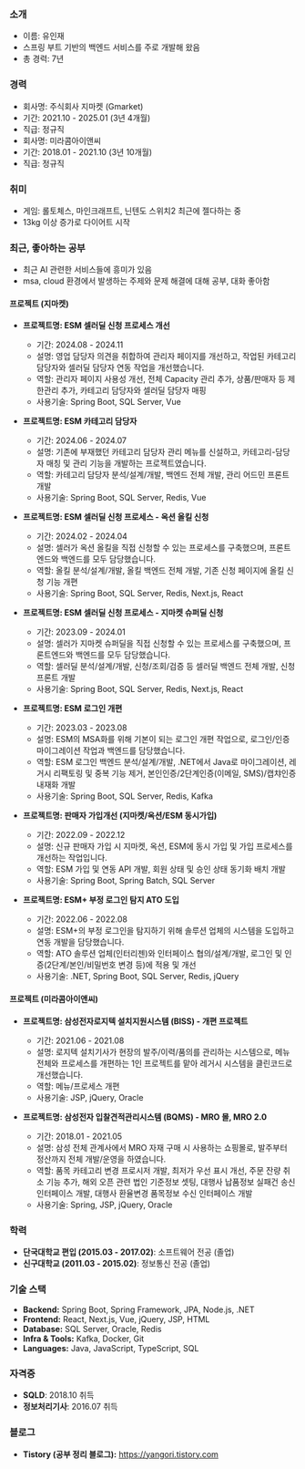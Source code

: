 ### 소개
- 이름: 유인재
- 스프링 부트 기반의 백엔드 서비스를 주로 개발해 왔음
- 총 경력: 7년

### 경력
- 회사명: 주식회사 지마켓 (Gmarket)
- 기간: 2021.10 - 2025.01 (3년 4개월)
- 직급: 정규직
- 회사명: 미라콤아이앤씨
- 기간: 2018.01 - 2021.10 (3년 10개월)
- 직급: 정규직

### 취미
- 게임: 롤토체스, 마인크래프트, 닌텐도 스위치2 최근에 젤다하는 중
- 13kg 이상 증가로 다이어트 시작

### 최근, 좋아하는 공부
- 최근 AI 관련한 서비스들에 흥미가 있음
- msa, cloud 환경에서 발생하는 주제와 문제 해결에 대해 공부, 대화 좋아함

#### 프로젝트 (지마켓)
- **프로젝트명: ESM 셀러딜 신청 프로세스 개선**
    - 기간: 2024.08 - 2024.11
    - 설명: 영업 담당자 의견을 취합하여 관리자 페이지를 개선하고, 작업된 카테고리 담당자와 셀러딜 담당자 연동 작업을 개선했습니다.
    - 역할: 관리자 페이지 사용성 개선, 전체 Capacity 관리 추가, 상품/판매자 등 제한관리 추가, 카테고리 담당자와 셀러딜 담당자 매핑
    - 사용기술: Spring Boot, SQL Server, Vue

- **프로젝트명: ESM 카테고리 담당자**
    - 기간: 2024.06 - 2024.07
    - 설명: 기존에 부재했던 카테고리 담당자 관리 메뉴를 신설하고, 카테고리-담당자 매칭 및 관리 기능을 개발하는 프로젝트였습니다.
    - 역할: 카테고리 담당자 분석/설계/개발, 백엔드 전체 개발, 관리 어드민 프론트 개발
    - 사용기술: Spring Boot, SQL Server, Redis, Vue

- **프로젝트명: ESM 셀러딜 신청 프로세스 - 옥션 올킬 신청**
    - 기간: 2024.02 - 2024.04
    - 설명: 셀러가 옥션 올킬을 직접 신청할 수 있는 프로세스를 구축했으며, 프론트엔드와 백엔드를 모두 담당했습니다.
    - 역할: 올킬 분석/설계/개발, 올킬 백엔드 전체 개발, 기존 신청 페이지에 올킬 신청 기능 개편
    - 사용기술: Spring Boot, SQL Server, Redis, Next.js, React

- **프로젝트명: ESM 셀러딜 신청 프로세스 - 지마켓 슈퍼딜 신청**
    - 기간: 2023.09 - 2024.01
    - 설명: 셀러가 지마켓 슈퍼딜을 직접 신청할 수 있는 프로세스를 구축했으며, 프론트엔드와 백엔드를 모두 담당했습니다.
    - 역할: 셀러딜 분석/설계/개발, 신청/조회/검증 등 셀러딜 백엔드 전체 개발, 신청 프론트 개발
    - 사용기술: Spring Boot, SQL Server, Redis, Next.js, React

- **프로젝트명: ESM 로그인 개편**
    - 기간: 2023.03 - 2023.08
    - 설명: ESM의 MSA화를 위해 기본이 되는 로그인 개편 작업으로, 로그인/인증 마이그레이션 작업과 백엔드를 담당했습니다.
    - 역할: ESM 로그인 백엔드 분석/설계/개발, .NET에서 Java로 마이그레이션, 레거시 리팩토링 및 중복 기능 제거, 본인인증/2단계인증(이메일, SMS)/캡챠인증 내재화 개발
    - 사용기술: Spring Boot, SQL Server, Redis, Kafka

- **프로젝트명: 판매자 가입개선 (지마켓/옥션/ESM 동시가입)**
    - 기간: 2022.09 - 2022.12
    - 설명: 신규 판매자 가입 시 지마켓, 옥션, ESM에 동시 가입 및 가입 프로세스를 개선하는 작업입니다.
    - 역할: ESM 가입 및 연동 API 개발, 회원 상태 및 승인 상태 동기화 배치 개발
    - 사용기술: Spring Boot, Spring Batch, SQL Server

- **프로젝트명: ESM+ 부정 로그인 탐지 ATO 도입**
    - 기간: 2022.06 - 2022.08
    - 설명: ESM+의 부정 로그인을 탐지하기 위해 솔루션 업체의 시스템을 도입하고 연동 개발을 담당했습니다.
    - 역할: ATO 솔루션 업체(인터리젠)와 인터페이스 협의/설계/개발, 로그인 및 인증(2단계/본인/비밀번호 변경 등)에 적용 및 개선
    - 사용기술: .NET, Spring Boot, SQL Server, Redis, jQuery

#### 프로젝트 (미라콤아이앤씨)
- **프로젝트명: 삼성전자로지텍 설치지원시스템 (BISS) - 개편 프로젝트**
    - 기간: 2021.06 - 2021.08
    - 설명: 로지텍 설치기사가 현장의 발주/이력/품의를 관리하는 시스템으로, 메뉴 전체와 프로세스를 개편하는 1인 프로젝트를 맡아 레거시 시스템을 클린코드로 개선했습니다.
    - 역할: 메뉴/프로세스 개편
    - 사용기술: JSP, jQuery, Oracle

- **프로젝트명: 삼성전자 입찰견적관리시스템 (BQMS) - MRO 몰, MRO 2.0**
    - 기간: 2018.01 - 2021.05
    - 설명: 삼성 전체 관계사에서 MRO 자재 구매 시 사용하는 쇼핑몰로, 발주부터 정산까지 전체 개발/운영을 하였습니다.
    - 역할: 품목 카테고리 변경 프로시저 개발, 최저가 우선 표시 개선, 주문 잔량 취소 기능 추가, 해외 오픈 관련 법인 기준정보 셋팅, 대행사 납품정보 실패건 송신 인터페이스 개발, 대행사 환율변경 품목정보 수신 인터페이스 개발
    - 사용기술: Spring, JSP, jQuery, Oracle

### 학력
- **단국대학교 편입 (2015.03 - 2017.02)**: 소프트웨어 전공 (졸업)
- **신구대학교 (2011.03 - 2015.02)**: 정보통신 전공 (졸업)

### 기술 스택
- **Backend:** Spring Boot, Spring Framework, JPA, Node.js, .NET
- **Frontend:** React, Next.js, Vue, jQuery, JSP, HTML
- **Database:** SQL Server, Oracle, Redis
- **Infra & Tools:** Kafka, Docker, Git
- **Languages:** Java, JavaScript, TypeScript, SQL

### 자격증
- **SQLD**: 2018.10 취득
- **정보처리기사**: 2016.07 취득

### 블로그
- **Tistory (공부 정리 블로그):** https://yangori.tistory.com